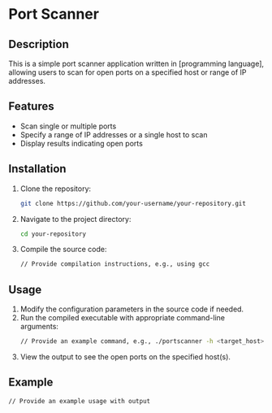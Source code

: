 # Port Scanner

## Description
This is a simple port scanner application written in [programming language], allowing users to scan for open ports on a specified host or range of IP addresses.

## Features
- Scan single or multiple ports
- Specify a range of IP addresses or a single host to scan
- Display results indicating open ports

## Installation
1. Clone the repository:
    ```sh
    git clone https://github.com/your-username/your-repository.git
    ```
2. Navigate to the project directory:
    ```sh
    cd your-repository
    ```
3. Compile the source code:
    ```sh
    // Provide compilation instructions, e.g., using gcc
    ```

## Usage
1. Modify the configuration parameters in the source code if needed.
2. Run the compiled executable with appropriate command-line arguments:
    ```sh
    // Provide an example command, e.g., ./portscanner -h <target_host> -p <port_range>
    ```
3. View the output to see the open ports on the specified host(s).

## Example
```sh
// Provide an example usage with output
